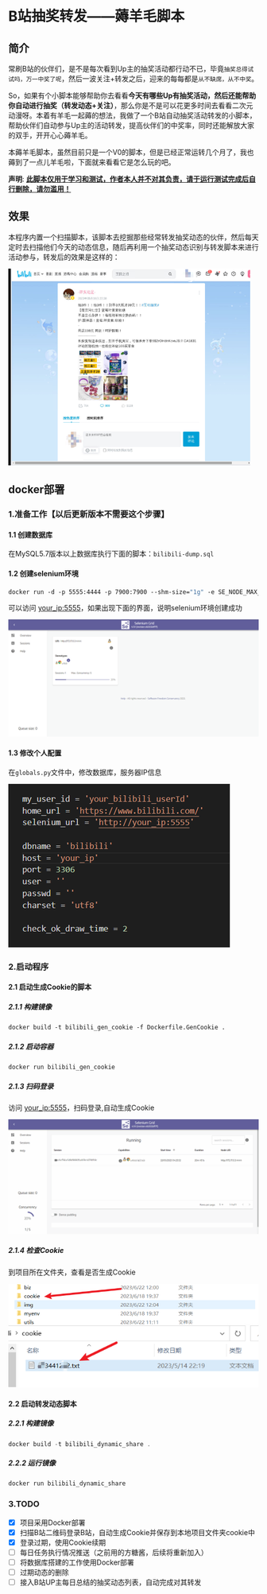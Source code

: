 # B站抽奖转发——薅羊毛脚本

## 简介

常刷B站的伙伴们，是不是每次看到Up主的抽奖活动都行动不已，毕竟`抽奖总得试试吗，万一中奖了呢`，然后一波关注+转发之后，迎来的每每都是`从不缺席，从不中奖`。

So，如果有个小脚本能够帮助你去看看**今天有哪些Up有抽奖活动，然后还能帮助你自动进行抽奖（转发动态+关注）**，那么你是不是可以花更多时间去看看二次元动漫呀。本着有羊毛一起薅的想法，我做了一个B站自动抽奖活动转发的小脚本，帮助伙伴们自动参与Up主的活动转发，提高伙伴们的中奖率，同时还能解放大家的双手，开开心心薅羊毛。

本薅羊毛脚本，虽然目前只是一个V0的脚本，但是已经正常运转几个月了，我也薅到了一点儿羊毛啦，下面就来看看它是怎么玩的吧。

**声明**: <u>**此脚本仅用于学习和测试，作者本人并不对其负责，请于运行测试完成后自行删除，请勿滥用！**</u>

## 效果

本程序内置一个扫描脚本，该脚本去挖掘那些经常转发抽奖动态的伙伴，然后每天定时去扫描他们今天的动态信息，随后再利用一个抽奖动态识别与转发脚本来进行活动参与，转发后的效果是这样的：

<img src="img/Readme.assets/image-20230518202338234.png" alt="image-20230518202338234" style="zoom:67%;" />

## docker部署

### 1.准备工作【以后更新版本不需要这个步骤】

#### 1.1 创建数据库

在MySQL5.7版本以上数据库执行下面的脚本：`bilibili-dump.sql`

#### 1.2 创建selenium环境

```dockerfile
docker run -d -p 5555:4444 -p 7900:7900 --shm-size="1g" -e SE_NODE_MAX_SESSIONS=5 -e SE_NODE_MAX_INSTANCES=5 selenium/standalone-chrome:latest
```

可以访问 [your_ip:5555]()，如果出现下面的界面，说明selenium环境创建成功

![image-20230622125900829](img/Readme.assets/image-20230622125900829.png)

#### 1.3 修改个人配置

在`globals.py`文件中，修改数据库，服务器IP信息

![image-20230622155928146](img/Readme.assets/image-20230622155928146.png)

### 2.启动程序

#### 2.1 启动生成Cookie的脚本

##### 2.1.1 构建镜像

```dockerfile
docker build -t bilibili_gen_cookie -f Dockerfile.GenCookie .
```

##### 2.1.2 启动容器

```dockerfile
docker run bilibili_gen_cookie
```

##### 2.1.3 扫码登录

访问 [your_ip:5555]()，扫码登录,自动生成Cookie

![funtion](img/Readme.assets/funtion-16874096887972.gif)

##### 2.1.4 检查Cookie

到项目所在文件夹，查看是否生成Cookie

<img src="img/Readme.assets/image-20230622124901169.png" alt="image-20230622124901169" style="zoom:150%;" />

<img src="img/Readme.assets/image-20230622124931448.png" alt="image-20230622124931448" style="zoom:200%;" />

#### 2.2 启动转发动态脚本

##### 2.2.1 构建镜像

```java
docker build -t bilibili_dynamic_share .
```

##### 2.2.2 运行镜像

```java
docker run bilibili_dynamic_share
```

### 3.TODO

- [x] 项目采用Docker部署
- [x] 扫描B站二维码登录B站，自动生成Cookie并保存到本地项目文件夹cookie中
- [x] 登录过期，使用Cookie续期
- [ ] 每日任务执行情况推送（之前用的方糖酱，后续将重新加入）
- [ ] 将数据库搭建的工作使用Docker部署
- [ ] 过期动态的删除
- [ ] 接入B站UP主每日总结的抽奖动态列表，自动完成对其转发

